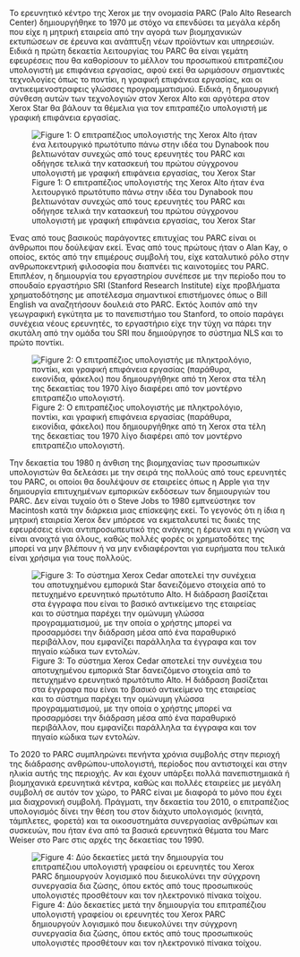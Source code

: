 <p>Το ερευνητικό κέντρο της Xerox με την ονομασία PARC (Palo Alto Research Center) δημιουργήθηκε το 1970 με στόχο να επενδύσει τα μεγάλα κέρδη που είχε η μητρική εταιρεία από την αγορά των βιομηχανικών εκτυπώσεων σε έρευνα και ανάπτυξη νέων προϊόντων και υπηρεσιών. Ειδικά η πρώτη δεκαετία λειτουργίας του PARC θα είναι γεμάτη εφευρέσεις που θα καθορίσουν το μέλλον του προσωπικού επιτραπέζιου υπολογιστή με επιφάνεια εργασίας, αφού εκεί θα ωριμάσουν σημαντικές τεχνολογίες όπως το ποντίκι, η γραφική επιφάνεια εργασίας, και οι αντικειμενοστραφεις γλώσσες προγραμματισμού. Ειδικά, η δημιουργική σύνθεση αυτών των τεχνολογιών στον Xerox Alto και αργότερα στον Xerox Star θα βάλουν τα θέμελια για τον επιτραπέζιο υπολογιστή με γραφική επιφάνεια εργασίας.</p>
<div id="fig:xerox-alto" class="fignos">
<figure>
<img src="/images/xerox-alto.jpg" alt="Figure 1: Ο επιτραπέζιος υπολογιστής της Xerox Alto ήταν ένα λειτουργικό πρωτότυπο πάνω στην ιδέα του Dynabook που βελτιωνόταν συνεχώς από τους ερευνητές του PARC και οδήγησε τελικά την κατασκευή του πρώτου σύγχρονου υπολογιστή με γραφική επιφάνεια εργασίας, του Xerox Star" /><figcaption aria-hidden="true"><span>Figure 1:</span> Ο επιτραπέζιος υπολογιστής της Xerox Alto ήταν ένα λειτουργικό πρωτότυπο πάνω στην ιδέα του Dynabook που βελτιωνόταν συνεχώς από τους ερευνητές του PARC και οδήγησε τελικά την κατασκευή του πρώτου σύγχρονου υπολογιστή με γραφική επιφάνεια εργασίας, του Xerox Star</figcaption>
</figure>
</div>
<p>Ένας από τους βασικούς παράγοντες επιτυχίας του PARC είναι οι άνθρωποι που δούλεψαν εκεί. Ένας από τους πρώτους ήταν ο Alan Kay, ο οποίος, εκτός από την επιμέρους συμβολή του, είχε καταλυτικό ρόλο στην ανθρωποκεντρική φιλοσοφία που διαπνέει τις καινοτομίες του PARC. Επιπλέον, η δημιουργία του εργαστηρίου συνέπεσε με την περίοδο που το σπουδαίο εργαστήριο SRI (Stanford Research Institute) είχε προβλήματα χρηματοδότησης με αποτέλεσμα σημαντικοί επιστήμονες όπως ο Bill English να αναζητήσουν δουλειά στο PARC. Εκτός λοιπόν από την γεωγραφική εγκύτητα με το πανεπιστήμιο του Stanford, το οποίο παράγει συνέχεια νέους ερευνητές, το εργαστήριο είχε την τύχη να πάρει την σκυτάλη από την ομάδα του SRI που δημιούργησε το σύστημα NLS και το πρώτο ποντίκι.</p>
<div id="fig:xerox-star-pc" class="fignos">
<figure>
<img src="/images/xerox-star-pc.jpg" alt="Figure 2: Ο επιτραπέζιος υπολογιστής με πληκτρολόγιο, ποντίκι, και γραφική επιφάνεια εργασίας (παράθυρα, εικονίδια, φάκελοι) που δημιουργήθηκε από τη Xerox στα τέλη της δεκαετίας του 1970 λίγο διαφέρει από τον μοντέρνο επιτραπέζιο υπολογιστή." /><figcaption aria-hidden="true"><span>Figure 2:</span> Ο επιτραπέζιος υπολογιστής με πληκτρολόγιο, ποντίκι, και γραφική επιφάνεια εργασίας (παράθυρα, εικονίδια, φάκελοι) που δημιουργήθηκε από τη Xerox στα τέλη της δεκαετίας του 1970 λίγο διαφέρει από τον μοντέρνο επιτραπέζιο υπολογιστή.</figcaption>
</figure>
</div>
<p>Την δεκαετία του 1980 η άνθιση της βιομηχανίας των προσωπικών υπολογιστών θα δελεάσει με την σειρά της πολλούς από τους ερευνητές του PARC, οι οποίοι θα δουλέψουν σε εταιρείες όπως η Apple για την δημιουργία επιτυχημένων εμπορικών εκδόσεων των δημιουργιών του PARC. Δεν είναι τυχαίο ότι ο Steve Jobs το 1980 εμπνεύστηκε τον Macintosh κατά την διάρκεια μιας επίσκεψης εκεί. Το γεγονός ότι η ίδια η μητρική εταιρεία Xerox δεν μπόρεσε να εκμεταλευτεί τις δικιές της εφευρέσεις είναι αντιπροσωπευτικό της ανάγκης η έρευνα και η γνώση να είναι ανοιχτά για όλους, καθώς πολλές φορές οι χρηματοδότες της μπορεί να μην βλέπουν ή να μην ενδιαφέρονται για ευρήματα που τελικά είναι χρήσιμα για τους πολλούς.</p>
<div id="fig:xerox-cedar" class="fignos">
<figure>
<img src="/images/xerox-cedar.png" alt="Figure 3: Το σύστημα Xerox Cedar αποτελεί την συνέχεια του αποτυχημένου εμπορικά Star δανειζόμενο στοιχεία από το πετυχημένο ερευνητικό πρωτότυπο Alto. Η διάδραση βασίζεται στα έγγραφα που είναι το βασικό αντικείμενο της εταιρείας και το σύστημα παρέχει την ομώνυμη γλώσσα προγραμματισμού, με την οποία ο χρήστης μπορεί να προσαρμόσει την διάδραση μέσα από ένα παραθυρικό περιβάλλον, που εμφανίζει παράλληλα τα έγγραφα και τον πηγαίο κώδικα των εντολών." /><figcaption aria-hidden="true"><span>Figure 3:</span> Το σύστημα Xerox Cedar αποτελεί την συνέχεια του αποτυχημένου εμπορικά Star δανειζόμενο στοιχεία από το πετυχημένο ερευνητικό πρωτότυπο Alto. Η διάδραση βασίζεται στα έγγραφα που είναι το βασικό αντικείμενο της εταιρείας και το σύστημα παρέχει την ομώνυμη γλώσσα προγραμματισμού, με την οποία ο χρήστης μπορεί να προσαρμόσει την διάδραση μέσα από ένα παραθυρικό περιβάλλον, που εμφανίζει παράλληλα τα έγγραφα και τον πηγαίο κώδικα των εντολών.</figcaption>
</figure>
</div>
<p>Το 2020 το PARC συμπληρώνει πενήντα χρόνια συμβολής στην περιοχή της διάδρασης ανθρώπου-υπολογιστή, περίοδος που αντιστοιχεί και στην ηλικία αυτής της περιοχής. Αν και έχουν υπάρξει πολλά πανεπιστημιακά ή βιομηχανικά ερευνητικά κέντρα, καθώς και πολλές εταιρείες με μεγάλη συμβολή σε αυτόν τον χώρο, το PARC είναι με διαφορά το μόνο που έχει μια διαχρονική συμβολή. Πράγματι, την δεκαετία του 2010, ο επιτραπέζιος υπολογισμός δίνει την θέση του στον διάχυτο υπολογισμός (κινητά, τάμπλετες, φορετά) και τα οικοσυστημάτα συνεργασίας ανθρώπων και συσκευών, που ήταν ένα από τα βασικά ερευνητικά θέματα του Marc Weiser στο Parc στις αρχές της δεκαετίας του 1990.</p>
<div id="fig:xerox-colab" class="fignos">
<figure>
<img src="/images/xerox-colab.jpg" alt="Figure 4: Δύο δεκαετίες μετά την δημιουργία του επιτραπέζιου υπολογιστή γραφείου οι ερευνητές του Xerox PARC δημιουργούν λογισμικό που διευκολύνει την σύγχρονη συνεργασία δια ζώσης, όπου εκτός από τους προσωπικούς υπολογιστές προσθέτουν και τον ηλεκτρονικό πίνακα τοίχου." /><figcaption aria-hidden="true"><span>Figure 4:</span> Δύο δεκαετίες μετά την δημιουργία του επιτραπέζιου υπολογιστή γραφείου οι ερευνητές του Xerox PARC δημιουργούν λογισμικό που διευκολύνει την σύγχρονη συνεργασία δια ζώσης, όπου εκτός από τους προσωπικούς υπολογιστές προσθέτουν και τον ηλεκτρονικό πίνακα τοίχου.</figcaption>
</figure>
</div>
